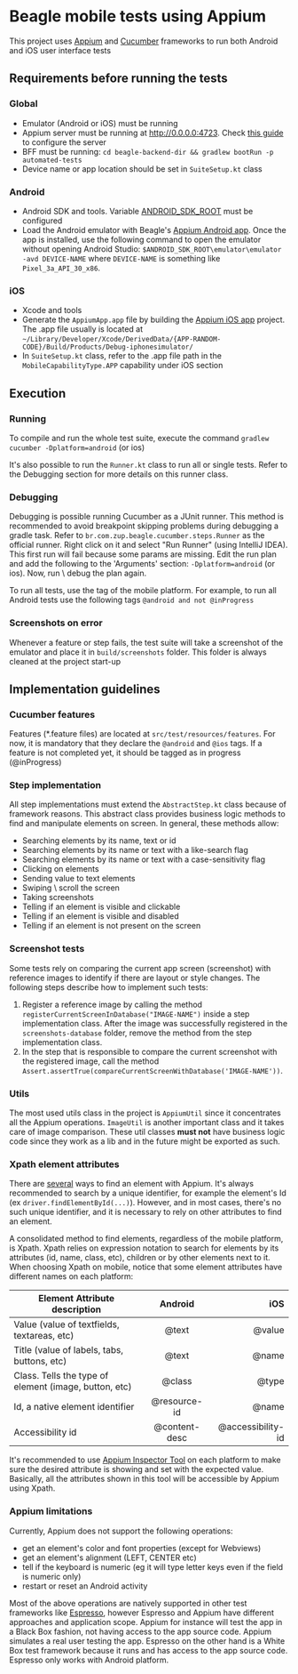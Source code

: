 # Beagle mobile tests using Appium

This project uses [Appium](http://appium.io/) and [Cucumber](https://cucumber.io/) frameworks to run both Android and iOS user interface tests

## Requirements before running the tests

### Global

- Emulator (Android or iOS) must be running
- Appium server must be running at http://0.0.0.0:4723. Check [this guide](http://appium.io/docs/en/about-appium/getting-started/) to configure the server
- BFF must be running: ``cd beagle-backend-dir && gradlew bootRun -p automated-tests``
- Device name or app location should be set in ``SuiteSetup.kt`` class

### Android

- Android SDK and tools. Variable [ANDROID_SDK_ROOT](https://developer.android.com/studio/command-line/variables) must be configured
- Load the Android emulator with Beagle's [Appium Android app](./../app-android). Once the app is installed, use the following command to open 
  the emulator without opening Android Studio: ``$ANDROID_SDK_ROOT\emulator\emulator -avd DEVICE-NAME`` where ``DEVICE-NAME`` is something 
  like ``Pixel_3a_API_30_x86``. 

 
### iOS

- Xcode and tools
- Generate the ``AppiumApp.app`` file by building the [Appium iOS app](./../app-ios) project. The .app file usually 
is located at ``~/Library/Developer/Xcode/DerivedData/{APP-RANDOM-CODE}/Build/Products/Debug-iphonesimulator/``
- In ``SuiteSetup.kt`` class, refer to the .app file path in the ``MobileCapabilityType.APP`` capability under iOS 
section
  
## Execution

### Running

To compile and run the whole test suite, execute the command ``gradlew cucumber -Dplatform=android`` (or ios)

It's also possible to run the ``Runner.kt`` class to run all or single tests. Refer to the Debugging section for more details
on this runner class.

### Debugging

Debugging is possible running Cucumber as a JUnit runner. This method is recommended to avoid breakpoint skipping 
problems during debugging a gradle task.
Refer to ``br.com.zup.beagle.cucumber.steps.Runner`` as the official runner. Right click on it 
and select "Run Runner" (using IntelliJ IDEA). This first run will fail because some params are 
missing. Edit the run plan and add the following to the 'Arguments' section: ``-Dplatform=android`` (or ios).
Now, run \ debug the plan again. 

To run all tests, use the tag of the mobile platform. For example, to run all Android tests use the following tags 
``@android and not @inProgress`` 

### Screenshots on error

Whenever a feature or step fails, the test suite will take a screenshot of the emulator and place it 
in ``build/screenshots`` folder. This folder is always cleaned at the project start-up

## Implementation guidelines

### Cucumber features

Features (*.feature files) are located at ``src/test/resources/features``. For now, it is mandatory that they declare 
the ``@android`` and ``@ios`` tags. If a feature is not completed yet, it should be tagged as in progress (@inProgress)

### Step implementation

All step implementations must extend the ``AbstractStep.kt`` class because of framework reasons. This abstract class 
provides business logic methods to find and manipulate elements on screen. In general, these methods allow:
- Searching elements by its name, text or id
- Searching elements by its name or text with a like-search flag
- Searching elements by its name or text with a case-sensitivity flag
- Clicking on elements
- Sending value to text elements
- Swiping \ scroll the screen
- Taking screenshots
- Telling if an element is visible and clickable
- Telling if an element is visible and disabled
- Telling if an element is not present on the screen

### Screenshot tests

Some tests rely on comparing the current app screen (screenshot) with reference images to identify if there are layout 
or style changes. The following steps describe how to implement such tests:
1. Register a reference image by calling the method ``registerCurrentScreenInDatabase("IMAGE-NAME")`` inside a step 
implementation class. After the image was successfully registered in the ``screenshots-database`` folder, remove the method 
from the step implementation class.
2. In the step that is responsible to compare the current screenshot with the registered image, call the method 
``Assert.assertTrue(compareCurrentScreenWithDatabase('IMAGE-NAME'))``.  

### Utils 

The most used utils class in the project is ``AppiumUtil`` since it concentrates all the Appium operations. ``ImageUtil`` 
is another important class and it takes care of image comparison. These util classes **must not** have business logic 
code since they work as a lib and in the future might be exported as such.

### Xpath element attributes

There are [several](http://appium.io/docs/en/writing-running-appium/finding-elements/) ways to find an element 
with Appium. It's always recommended to search by a unique identifier, for example the element's Id (ex ``driver.findElementById(...)``).
However, and in most cases, there's no such unique identifier, and it is necessary to rely on other attributes to find 
an element.   

A consolidated method to find elements, regardless of the mobile platform, is Xpath. Xpath relies on expression notation
to search for elements by its attributes (id, name, class, etc), children or by other elements next to it. When choosing 
Xpath on mobile, notice that some element attributes have different names on each platform:

| Element Attribute description                         | Android           | iOS                   |
|-------------------------------------------------------|:-----------------:|----------------------:|
| Value (value of textfields, textareas, etc)           | @text             | @value                |
| Title (value of labels, tabs, buttons, etc)           | @text             | @name                 |
| Class. Tells the type of element (image, button, etc) | @class            | @type                 |
| Id, a native element identifier                       | @resource-id      | @name                 |
| Accessibility id                                      | @content-desc     | @accessibility-id     |

It's recommended to use [Appium Inspector Tool](https://github.com/appium/appium-desktop) on each platform to make sure 
the desired attribute is showing and set with the expected value. Basically, all the attributes shown in this tool will 
be accessible by Appium using Xpath.


### Appium limitations

Currently, Appium does not support the following operations:

- get an element's color and font properties (except for Webviews)
- get an element's alignment (LEFT, CENTER etc)
- tell if the keyboard is numeric (eg it will type letter keys even if the field is numeric only)
- restart or reset an Android activity

Most of the above operations are natively supported in other test frameworks like [Espresso](https://developer.android.com/training/testing/espresso), 
however Espresso and Appium have different approaches and application scope. Appium for instance will test the app in a 
Black Box fashion, not having access to the app source code. Appium simulates a real user testing the app. 
Espresso on the other hand is a White Box test framework because it runs and has access to the app source code. Espresso 
only works with Android platform.